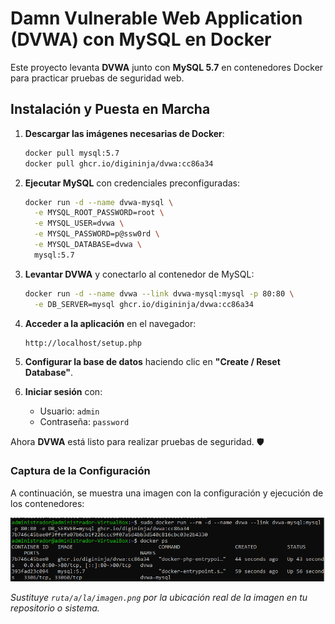 # Damn Vulnerable Web Application (DVWA) con MySQL en Docker

Este proyecto levanta **DVWA** junto con **MySQL 5.7** en contenedores Docker para practicar pruebas de seguridad web.

## **Instalación y Puesta en Marcha**

1. **Descargar las imágenes necesarias de Docker**:
   ```bash
   docker pull mysql:5.7
   docker pull ghcr.io/digininja/dvwa:cc86a34
   ```

2. **Ejecutar MySQL** con credenciales preconfiguradas:
   ```bash
   docker run -d --name dvwa-mysql \
     -e MYSQL_ROOT_PASSWORD=root \
     -e MYSQL_USER=dvwa \
     -e MYSQL_PASSWORD=p@ssw0rd \
     -e MYSQL_DATABASE=dvwa \
     mysql:5.7
   ```

3. **Levantar DVWA** y conectarlo al contenedor de MySQL:
   ```bash
   docker run -d --name dvwa --link dvwa-mysql:mysql -p 80:80 \
     -e DB_SERVER=mysql ghcr.io/digininja/dvwa:cc86a34
   ```

4. **Acceder a la aplicación** en el navegador:
   ```
   http://localhost/setup.php
   ```

5. **Configurar la base de datos** haciendo clic en **"Create / Reset Database"**.

6. **Iniciar sesión** con:
   - Usuario: `admin`
   - Contraseña: `password`

Ahora **DVWA** está listo para realizar pruebas de seguridad. 🛡️

### **Captura de la Configuración**
A continuación, se muestra una imagen con la configuración y ejecución de los contenedores:

![Configuración de DVWA en Docker](assets/Captura1.png)  

*Sustituye `ruta/a/la/imagen.png` por la ubicación real de la imagen en tu repositorio o sistema.*

